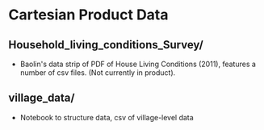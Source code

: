 # Cartesian Product Data 

## Household_living_conditions_Survey/

- Baolin's data strip of PDF of House Living Conditions (2011), features a number of csv files. (Not currently in product). 

## village_data/

- Notebook to structure data, csv of village-level data

